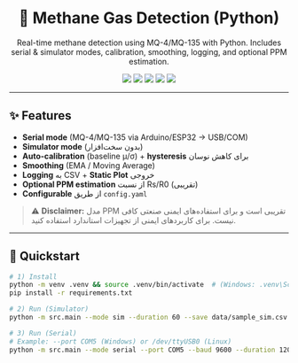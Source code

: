 <h1 align="center">🧪 Methane Gas Detection (Python)</h1>
<p align="center">Real-time methane detection using MQ-4/MQ-135 with Python. Includes serial & simulator modes, calibration, smoothing, logging, and optional PPM estimation.</p>

<div align="center">
  <img src="https://img.shields.io/badge/Sensors-MQ4%20%7C%20MQ135-blue?style=flat-square"/>
  <img src="https://img.shields.io/badge/Language-Python-3776AB?style=flat-square"/>
  <img src="https://img.shields.io/badge/Modes-Serial%20%7C%20Simulator-yellow?style=flat-square"/>
  <img src="https://img.shields.io/badge/Features-Calibration%20%7C%20Smoothing%20%7C%20Alerts%20%7C%20Logging-green?style=flat-square"/>
  <img src="https://img.shields.io/badge/License-MIT-lightgrey?style=flat-square"/>
</div>

---

## ✨ Features
- **Serial mode** (MQ-4/MQ-135 via Arduino/ESP32 → USB/COM)
- **Simulator mode** (بدون سخت‌افزار)
- **Auto-calibration** (baseline μ/σ) + **hysteresis** برای کاهش نوسان
- **Smoothing** (EMA / Moving Average)
- **Logging** به CSV + **Static Plot** خروجی
- **Optional PPM estimation** از نسبت Rs/R0 (تقریبی)
- **Configurable** از طریق `config.yaml`

> ⚠️ **Disclaimer:** مدل PPM تقریبی است و برای استفاده‌های ایمنی صنعتی کافی نیست. برای کاربردهای ایمنی از تجهیزات استاندارد استفاده کنید.

---

## 🚀 Quickstart

```bash
# 1) Install
python -m venv .venv && source .venv/bin/activate  # (Windows: .venv\Scripts\activate)
pip install -r requirements.txt

# 2) Run (Simulator)
python -m src.main --mode sim --duration 60 --save data/sample_sim.csv --plot

# 3) Run (Serial)
# Example: --port COM5 (Windows) or /dev/ttyUSB0 (Linux)
python -m src.main --mode serial --port COM5 --baud 9600 --duration 120 --save data/run.csv --plot
